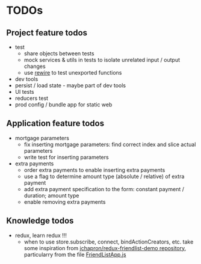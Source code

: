# TODOs

## Project feature todos

* test
  * share objects between tests
  * mock services & utils in tests to isolate unrelated input / output changes
  * use [rewire](https://github.com/jhnns/rewire) to test unexported functions
* dev tools
* persist / load state - maybe part of dev tools
* UI tests
* reducers test
* prod config / bundle app for static web

## Application feature todos
* mortgage parameters
  * fix inserting mortgage parameters: find correct index and slice actual parameters
  * write test for inserting parameters
* extra payments
  * order extra payments to enable inserting extra payments
  * use a flag to determine amount type (absolute / relative) of extra payment
  * add extra payment specification to the form: constant payment / duration; amount type
  * enable removing extra payments

## Knowledge todos

* redux, learn redux !!!
    * when to use store.subscribe, connect, bindActionCreators, etc. take some inspiration from [jchapron/redux-friendlist-demo repository](https://github.com/jchapron/redux-friendlist-demo), particularry from the file     [FriendListApp.js](https://github.com/jchapron/redux-friendlist-demo/blob/master/src/containers/FriendListApp.js)
